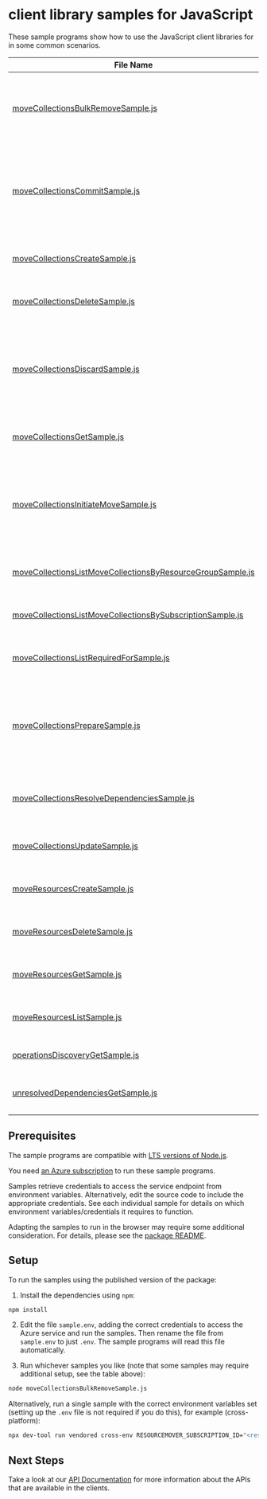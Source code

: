 # client library samples for JavaScript

These sample programs show how to use the JavaScript client libraries for in some common scenarios.

| **File Name**                                                                                                         | **Description**                                                                                                                                                                                                                                                                                                                                                                                                                                                                                                                            |
| --------------------------------------------------------------------------------------------------------------------- | ------------------------------------------------------------------------------------------------------------------------------------------------------------------------------------------------------------------------------------------------------------------------------------------------------------------------------------------------------------------------------------------------------------------------------------------------------------------------------------------------------------------------------------------ |
| [moveCollectionsBulkRemoveSample.js][movecollectionsbulkremovesample]                                                 | Removes the set of move resources included in the request body from move collection. The orchestration is done by service. To aid the user to prerequisite the operation the client can call operation with validateOnly property set to true. x-ms-original-file: specification/resourcemover/resource-manager/Microsoft.Migrate/stable/2023-08-01/examples/MoveCollections_BulkRemove.json                                                                                                                                               |
| [moveCollectionsCommitSample.js][movecollectionscommitsample]                                                         | Commits the set of resources included in the request body. The commit operation is triggered on the moveResources in the moveState 'CommitPending' or 'CommitFailed', on a successful completion the moveResource moveState do a transition to Committed. To aid the user to prerequisite the operation the client can call operation with validateOnly property set to true. x-ms-original-file: specification/resourcemover/resource-manager/Microsoft.Migrate/stable/2023-08-01/examples/MoveCollections_Commit.json                    |
| [moveCollectionsCreateSample.js][movecollectionscreatesample]                                                         | Creates or updates a move collection. x-ms-original-file: specification/resourcemover/resource-manager/Microsoft.Migrate/stable/2023-08-01/examples/MoveCollections_Create.json                                                                                                                                                                                                                                                                                                                                                            |
| [moveCollectionsDeleteSample.js][movecollectionsdeletesample]                                                         | Deletes a move collection. x-ms-original-file: specification/resourcemover/resource-manager/Microsoft.Migrate/stable/2023-08-01/examples/MoveCollections_Delete.json                                                                                                                                                                                                                                                                                                                                                                       |
| [moveCollectionsDiscardSample.js][movecollectionsdiscardsample]                                                       | Discards the set of resources included in the request body. The discard operation is triggered on the moveResources in the moveState 'CommitPending' or 'DiscardFailed', on a successful completion the moveResource moveState do a transition to MovePending. To aid the user to prerequisite the operation the client can call operation with validateOnly property set to true. x-ms-original-file: specification/resourcemover/resource-manager/Microsoft.Migrate/stable/2023-08-01/examples/MoveCollections_Discard.json              |
| [moveCollectionsGetSample.js][movecollectionsgetsample]                                                               | Gets the move collection. x-ms-original-file: specification/resourcemover/resource-manager/Microsoft.Migrate/stable/2023-08-01/examples/MoveCollections_Get.json                                                                                                                                                                                                                                                                                                                                                                           |
| [moveCollectionsInitiateMoveSample.js][movecollectionsinitiatemovesample]                                             | Moves the set of resources included in the request body. The move operation is triggered after the moveResources are in the moveState 'MovePending' or 'MoveFailed', on a successful completion the moveResource moveState do a transition to CommitPending. To aid the user to prerequisite the operation the client can call operation with validateOnly property set to true. x-ms-original-file: specification/resourcemover/resource-manager/Microsoft.Migrate/stable/2023-08-01/examples/MoveCollections_InitiateMove.json           |
| [moveCollectionsListMoveCollectionsByResourceGroupSample.js][movecollectionslistmovecollectionsbyresourcegroupsample] | Get all the Move Collections in the resource group. x-ms-original-file: specification/resourcemover/resource-manager/Microsoft.Migrate/stable/2023-08-01/examples/MoveCollections_ListMoveCollectionsByResourceGroup.json                                                                                                                                                                                                                                                                                                                  |
| [moveCollectionsListMoveCollectionsBySubscriptionSample.js][movecollectionslistmovecollectionsbysubscriptionsample]   | Get all the Move Collections in the subscription. x-ms-original-file: specification/resourcemover/resource-manager/Microsoft.Migrate/stable/2023-08-01/examples/MoveCollections_ListMoveCollectionsBySubscription.json                                                                                                                                                                                                                                                                                                                     |
| [moveCollectionsListRequiredForSample.js][movecollectionslistrequiredforsample]                                       | List of the move resources for which an arm resource is required for. x-ms-original-file: specification/resourcemover/resource-manager/Microsoft.Migrate/stable/2023-08-01/examples/RequiredFor_Get.json                                                                                                                                                                                                                                                                                                                                   |
| [moveCollectionsPrepareSample.js][movecollectionspreparesample]                                                       | Initiates prepare for the set of resources included in the request body. The prepare operation is on the moveResources that are in the moveState 'PreparePending' or 'PrepareFailed', on a successful completion the moveResource moveState do a transition to MovePending. To aid the user to prerequisite the operation the client can call operation with validateOnly property set to true. x-ms-original-file: specification/resourcemover/resource-manager/Microsoft.Migrate/stable/2023-08-01/examples/MoveCollections_Prepare.json |
| [moveCollectionsResolveDependenciesSample.js][movecollectionsresolvedependenciessample]                               | Computes, resolves and validate the dependencies of the moveResources in the move collection. x-ms-original-file: specification/resourcemover/resource-manager/Microsoft.Migrate/stable/2023-08-01/examples/MoveCollections_ResolveDependencies.json                                                                                                                                                                                                                                                                                       |
| [moveCollectionsUpdateSample.js][movecollectionsupdatesample]                                                         | Updates a move collection. x-ms-original-file: specification/resourcemover/resource-manager/Microsoft.Migrate/stable/2023-08-01/examples/MoveCollections_Update.json                                                                                                                                                                                                                                                                                                                                                                       |
| [moveResourcesCreateSample.js][moveresourcescreatesample]                                                             | Creates or updates a Move Resource in the move collection. x-ms-original-file: specification/resourcemover/resource-manager/Microsoft.Migrate/stable/2023-08-01/examples/MoveResources_Create.json                                                                                                                                                                                                                                                                                                                                         |
| [moveResourcesDeleteSample.js][moveresourcesdeletesample]                                                             | Deletes a Move Resource from the move collection. x-ms-original-file: specification/resourcemover/resource-manager/Microsoft.Migrate/stable/2023-08-01/examples/MoveResources_Delete.json                                                                                                                                                                                                                                                                                                                                                  |
| [moveResourcesGetSample.js][moveresourcesgetsample]                                                                   | Gets the Move Resource. x-ms-original-file: specification/resourcemover/resource-manager/Microsoft.Migrate/stable/2023-08-01/examples/MoveResources_Get.json                                                                                                                                                                                                                                                                                                                                                                               |
| [moveResourcesListSample.js][moveresourceslistsample]                                                                 | Lists the Move Resources in the move collection. x-ms-original-file: specification/resourcemover/resource-manager/Microsoft.Migrate/stable/2023-08-01/examples/MoveResources_List.json                                                                                                                                                                                                                                                                                                                                                     |
| [operationsDiscoveryGetSample.js][operationsdiscoverygetsample]                                                       | x-ms-original-file: specification/resourcemover/resource-manager/Microsoft.Migrate/stable/2023-08-01/examples/OperationsDiscovery_Get.json                                                                                                                                                                                                                                                                                                                                                                                                 |
| [unresolvedDependenciesGetSample.js][unresolveddependenciesgetsample]                                                 | Gets a list of unresolved dependencies. x-ms-original-file: specification/resourcemover/resource-manager/Microsoft.Migrate/stable/2023-08-01/examples/UnresolvedDependencies_Get.json                                                                                                                                                                                                                                                                                                                                                      |

## Prerequisites

The sample programs are compatible with [LTS versions of Node.js](https://github.com/nodejs/release#release-schedule).

You need [an Azure subscription][freesub] to run these sample programs.

Samples retrieve credentials to access the service endpoint from environment variables. Alternatively, edit the source code to include the appropriate credentials. See each individual sample for details on which environment variables/credentials it requires to function.

Adapting the samples to run in the browser may require some additional consideration. For details, please see the [package README][package].

## Setup

To run the samples using the published version of the package:

1. Install the dependencies using `npm`:

```bash
npm install
```

2. Edit the file `sample.env`, adding the correct credentials to access the Azure service and run the samples. Then rename the file from `sample.env` to just `.env`. The sample programs will read this file automatically.

3. Run whichever samples you like (note that some samples may require additional setup, see the table above):

```bash
node moveCollectionsBulkRemoveSample.js
```

Alternatively, run a single sample with the correct environment variables set (setting up the `.env` file is not required if you do this), for example (cross-platform):

```bash
npx dev-tool run vendored cross-env RESOURCEMOVER_SUBSCRIPTION_ID="<resourcemover subscription id>" RESOURCEMOVER_RESOURCE_GROUP="<resourcemover resource group>" node moveCollectionsBulkRemoveSample.js
```

## Next Steps

Take a look at our [API Documentation][apiref] for more information about the APIs that are available in the clients.

[movecollectionsbulkremovesample]: https://github.com/Azure/azure-sdk-for-js/blob/main/sdk/resourcemover/arm-resourcemover/samples/v2/javascript/moveCollectionsBulkRemoveSample.js
[movecollectionscommitsample]: https://github.com/Azure/azure-sdk-for-js/blob/main/sdk/resourcemover/arm-resourcemover/samples/v2/javascript/moveCollectionsCommitSample.js
[movecollectionscreatesample]: https://github.com/Azure/azure-sdk-for-js/blob/main/sdk/resourcemover/arm-resourcemover/samples/v2/javascript/moveCollectionsCreateSample.js
[movecollectionsdeletesample]: https://github.com/Azure/azure-sdk-for-js/blob/main/sdk/resourcemover/arm-resourcemover/samples/v2/javascript/moveCollectionsDeleteSample.js
[movecollectionsdiscardsample]: https://github.com/Azure/azure-sdk-for-js/blob/main/sdk/resourcemover/arm-resourcemover/samples/v2/javascript/moveCollectionsDiscardSample.js
[movecollectionsgetsample]: https://github.com/Azure/azure-sdk-for-js/blob/main/sdk/resourcemover/arm-resourcemover/samples/v2/javascript/moveCollectionsGetSample.js
[movecollectionsinitiatemovesample]: https://github.com/Azure/azure-sdk-for-js/blob/main/sdk/resourcemover/arm-resourcemover/samples/v2/javascript/moveCollectionsInitiateMoveSample.js
[movecollectionslistmovecollectionsbyresourcegroupsample]: https://github.com/Azure/azure-sdk-for-js/blob/main/sdk/resourcemover/arm-resourcemover/samples/v2/javascript/moveCollectionsListMoveCollectionsByResourceGroupSample.js
[movecollectionslistmovecollectionsbysubscriptionsample]: https://github.com/Azure/azure-sdk-for-js/blob/main/sdk/resourcemover/arm-resourcemover/samples/v2/javascript/moveCollectionsListMoveCollectionsBySubscriptionSample.js
[movecollectionslistrequiredforsample]: https://github.com/Azure/azure-sdk-for-js/blob/main/sdk/resourcemover/arm-resourcemover/samples/v2/javascript/moveCollectionsListRequiredForSample.js
[movecollectionspreparesample]: https://github.com/Azure/azure-sdk-for-js/blob/main/sdk/resourcemover/arm-resourcemover/samples/v2/javascript/moveCollectionsPrepareSample.js
[movecollectionsresolvedependenciessample]: https://github.com/Azure/azure-sdk-for-js/blob/main/sdk/resourcemover/arm-resourcemover/samples/v2/javascript/moveCollectionsResolveDependenciesSample.js
[movecollectionsupdatesample]: https://github.com/Azure/azure-sdk-for-js/blob/main/sdk/resourcemover/arm-resourcemover/samples/v2/javascript/moveCollectionsUpdateSample.js
[moveresourcescreatesample]: https://github.com/Azure/azure-sdk-for-js/blob/main/sdk/resourcemover/arm-resourcemover/samples/v2/javascript/moveResourcesCreateSample.js
[moveresourcesdeletesample]: https://github.com/Azure/azure-sdk-for-js/blob/main/sdk/resourcemover/arm-resourcemover/samples/v2/javascript/moveResourcesDeleteSample.js
[moveresourcesgetsample]: https://github.com/Azure/azure-sdk-for-js/blob/main/sdk/resourcemover/arm-resourcemover/samples/v2/javascript/moveResourcesGetSample.js
[moveresourceslistsample]: https://github.com/Azure/azure-sdk-for-js/blob/main/sdk/resourcemover/arm-resourcemover/samples/v2/javascript/moveResourcesListSample.js
[operationsdiscoverygetsample]: https://github.com/Azure/azure-sdk-for-js/blob/main/sdk/resourcemover/arm-resourcemover/samples/v2/javascript/operationsDiscoveryGetSample.js
[unresolveddependenciesgetsample]: https://github.com/Azure/azure-sdk-for-js/blob/main/sdk/resourcemover/arm-resourcemover/samples/v2/javascript/unresolvedDependenciesGetSample.js
[apiref]: https://docs.microsoft.com/javascript/api/@azure/arm-resourcemover?view=azure-node-preview
[freesub]: https://azure.microsoft.com/free/
[package]: https://github.com/Azure/azure-sdk-for-js/tree/main/sdk/resourcemover/arm-resourcemover/README.md
